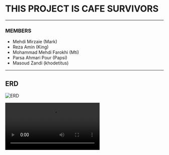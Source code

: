 # THIS PROJECT IS CAFE SURVIVORS

---

### MEMBERS

+ Mehdi Mirzaie (Mark)
+ Reza Amin (King)
+ Mohammad Mehdi Farokhi (Mti)
+ Parsa Ahmari Pour (Papsi)
+ Masoud Zandi (khodetitus)

---
## ERD

![ERD](https://github.com/mrisis/cafe_survivors_team5/blob/main/ERD/drawSQL-export-2022-09-16_01_36.png)


<video controls>
  <source src="https://github.com/mrisis/cafe_survivors_team5/blob/develop_template/video/Demo.mp4" type="video/mp4">
</video>